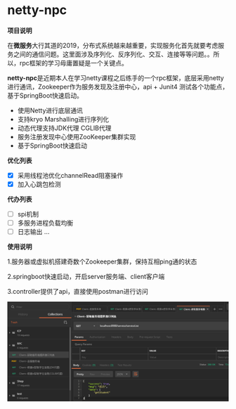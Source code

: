 # netty-npc

**项目说明**

在**微服务**大行其道的2019，分布式系统越来越重要，实现服务化首先就要考虑服务之间的通信问题。这里面涉及序列化、反序列化、交互、连接等等问题。。所以，rpc框架的学习毋庸置疑是一个关键点。

**netty-npc**是近期本人在学习netty课程之后练手的一个rpc框架，底层采用netty进行通讯，Zookeeper作为服务发现及注册中心，api + Junit4 测试各个功能点，基于SpringBoot快速启动。
 
- 使用Netty进行底层通讯
- 支持kryo Marshalling进行序列化
- 动态代理支持JDK代理 CGLIB代理
- 服务注册发现中心使用ZooKeeper集群实现
- 基于SpringBoot快速启动

**优化列表**
- [x] 采用线程池优化channelRead阻塞操作
- [x] 加入心跳包检测

**代办列表**
- [ ] spi机制
- [ ] 多服务进程负载均衡
- [ ] 日志输出
...

**使用说明**

1.服务器或虚拟机搭建奇数个Zookeeper集群，保持互相ping通的状态
  
2.springboot快速启动，开启server服务端、client客户端

3.controller提供了api，直接使用postman进行访问

![image](https://github.com/xuyikai1/netty-rpc/blob/master/images/api.png)
